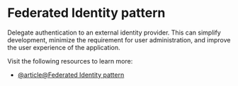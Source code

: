 # Federated Identity pattern

Delegate authentication to an external identity provider. This can simplify development, minimize the requirement for user administration, and improve the user experience of the application.

Visit the following resources to learn more:

- [@article@Federated Identity pattern](https://learn.microsoft.com/en-us/azure/architecture/patterns/federated-identity)
